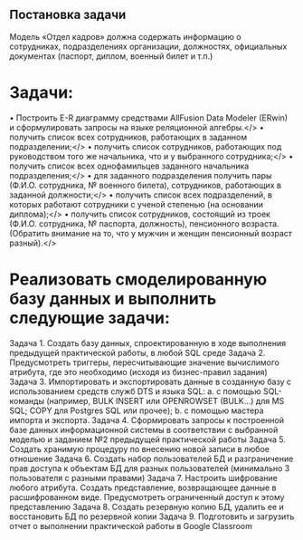 ## Постановка задачи 
Модель «Отдел кадров» должна содержать информацию о сотрудниках, подразделениях организации, должностях, официальных документах (паспорт, диплом, военный билет и т.п.)
# Задачи:
•	Построить E-R диаграмму средствами AllFusion Data Modeler (ERwin) и сформулировать запросы на языке реляционной алгебры.</>
• получить список всех сотрудников, работающих в заданном подразделении;</>
• получить список сотрудников, работающих под руководством того же начальника, что и у выбранного сотрудника;</>
• получить список всех однофамильцев заданного начальника подразделения;</>
• для заданного подразделения получить пары (Ф.И.О. сотрудника, № военного билета), сотрудников, работающих в заданной должности;</>
• получить список всех подразделений, в которых работают сотрудники с ученой степенью (на основании диплома);</>
• получить список сотрудников, состоящий из троек (Ф.И.О. сотрудника, № паспорта, должность), пенсионного возраста. (Обратить внимание на то, что у мужчин и женщин пенсионный возраст разный).</>

# Реализовать смоделированную базу данных и выполнить следующие задачи:

Задача 1. Создать базу данных, спроектированную в ходе выполнения предыдущей практической работы, в любой SQL среде 
Задача 2. Предусмотреть триггеры, пересчитывающие значение вычислимого атрибута, где это необходимо (исходя из бизнес-правил задания) 
Задача 3. Импортировать и экспортировать данные в созданную базу с использованием средств служб DTS и языка SQL: 
a. с помощью SQL-команды (например, BULK INSERT или OPENROWSET (BULK...) для MS SQL; COPY для Postgres SQL или прочее); 
b. с помощью мастера импорта и экспорта. 
Задача 4. Сформировать запросы к построенной базе данных информационной системы в соответствии с выбранной моделью и заданием №2 предыдущей практической работы 
Задача 5. Создать хранимую процедуру по внесению новой записи в любое отношение 
Задача 6. Создать набор пользователей БД и разграничение прав доступа к объектам БД для разных пользователей (минимально 3 пользователя с разными правами) 
Задача 7. Настроить шифрование любого атрибута. Создать представление, возвращающее данные в расшифрованном виде. Предусмотреть ограниченный доступ к этому представлению 
Задача 8. Создать резервную копию БД, удалить ее и восстановить БД по резервной копии 
Задача 9. Подготовить и загрузить отчет о выполнении практической работы в Google Classroom
